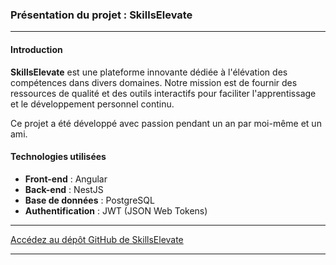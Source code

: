 ### Présentation du projet : SkillsElevate

---

#### Introduction
**SkillsElevate** est une plateforme innovante dédiée à l'élévation des compétences dans divers domaines. Notre mission est de fournir des ressources de qualité et des outils interactifs pour faciliter l'apprentissage et le développement personnel continu.

Ce projet a été développé avec passion pendant un an par moi-même et un ami.

#### Technologies utilisées
- **Front-end** : Angular
- **Back-end** : NestJS
- **Base de données** : PostgreSQL
- **Authentification** : JWT (JSON Web Tokens)

---

[Accédez au dépôt GitHub de SkillsElevate](https://github.com/orgs/Skills-Elevate/repositories)

---
